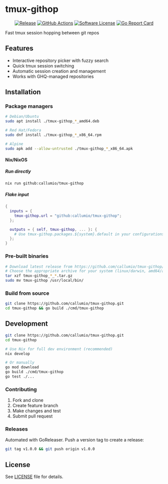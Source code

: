 # tmux-githop

<p align = "center">
    <a href="https://github.com/callumio/tmux-githop/releases/latest"><img alt="Release" src="https://img.shields.io/github/release/callumio/tmux-githop.svg"></a>
    <a href="https://github.com/callumio/tmux-githop/actions?workflow=ci"><img alt="GitHub Actions" src="https://img.shields.io/github/actions/workflow/status/callumio/tmux-githop/ci.yml?branch=main"></a>
    <a href="/LICENSE.md"><img alt="Software License" src="https://img.shields.io/badge/license-MIT-brightgreen.svg"></a>
    <a href="https://goreportcard.com/report/github.com/callumio/tmux-githop"><img alt="Go Report Card" src="https://goreportcard.com/badge/github.com/callumio/tmux-githop"></a>

</p>

Fast tmux session hopping between git repos

## Features

- Interactive repository picker with fuzzy search
- Quick tmux session switching
- Automatic session creation and management
- Works with GHQ-managed repositories

## Installation

### Package managers

```bash
# Debian/Ubuntu
sudo apt install ./tmux-githop_*_amd64.deb

# Red Hat/Fedora  
sudo dnf install ./tmux-githop_*_x86_64.rpm

# Alpine
sudo apk add --allow-untrusted ./tmux-githop_*_x86_64.apk
```

#### Nix/NixOS

##### Run directly

`nix run github:callumio/tmux-githop`

##### Flake input

```nix
{
  inputs = {
    tmux-githop.url = "github:callumio/tmux-githop";
  };

  outputs = { self, tmux-githop, ... }: {
    # Use tmux-githop.packages.${system}.default in your configurations
  };
}
```

### Pre-built binaries

```bash
# Download latest release from https://github.com/callumio/tmux-githop/releases
# Choose the appropriate archive for your system (linux/darwin, amd64/arm64)
tar xzf tmux-githop_*_*.tar.gz
sudo mv tmux-githop /usr/local/bin/
```

### Build from source

```bash
git clone https://github.com/callumio/tmux-githop.git
cd tmux-githop && go build ./cmd/tmux-githop
```

## Development

```bash
git clone https://github.com/callumio/tmux-githop.git
cd tmux-githop

# Use Nix for full dev environment (recommended)
nix develop

# Or manually
go mod download
go build ./cmd/tmux-githop
go test ./...
```

### Contributing

1. Fork and clone
2. Create feature branch
3. Make changes and test
4. Submit pull request

### Releases

Automated with GoReleaser. Push a version tag to create a release:

```bash
git tag v1.0.0 && git push origin v1.0.0
```

## License

See [LICENSE](LICENSE) file for details.

